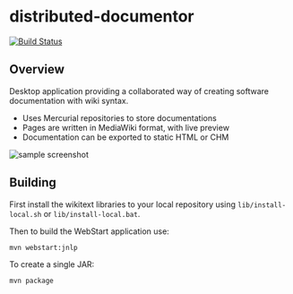 distributed-documentor
======================

[![Build Status](https://travis-ci.org/vigoo/distributed-documentor.svg?branch=master)](https://travis-ci.org/vigoo/distributed-documentor)

Overview
--------

Desktop application providing a collaborated way of creating software documentation with wiki syntax.

* Uses Mercurial repositories to store documentations
* Pages are written in MediaWiki format, with live preview
* Documentation can be exported to static HTML or CHM
 
![sample screenshot](https://raw.github.com/vigoo/distributed-documentor/master/doc/media/DistributedDocumentor.png "Sample screenshot")

Building
--------
First install the wikitext libraries to your local repository using `lib/install-local.sh` or `lib/install-local.bat`.

Then to build the WebStart application use:
```
mvn webstart:jnlp
```

To create a single JAR:

```
mvn package
```
